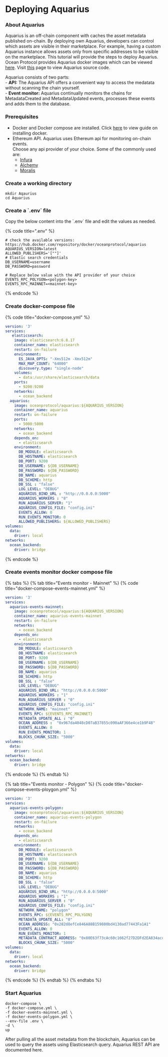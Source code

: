 # Deploying Aquarius

### About Aquarius

Aquarius is an off-chain component with caches the asset metadata published on-chain. By deploying own Aquarius, developers can control which assets are visible in their marketplace. For example, having a custom Aquarius instance allows assets only from specific addresses to be visible on the marketplace. This tutorial will provide the steps to deploy Aquarius. Ocean Protocol provides Aquarius docker images which can be viewed [here](https://hub.docker.com/r/oceanprotocol/aquarius/tags). Visit [this](https://github.com/oceanprotocol/aquarius) page to view Aquarius source code.

Aquarius consists of two parts:\
\- **API:** The Aquarius API offers a convenient way to access the medatata without scanning the chain yourself.\
\- **Event monitor:** Aquarius continually monitors the chains for MetadataCreated and MetadataUpdated events, processes these events and adds them to the database.

### Prerequisites

* Docker and Docker compose are installed. Click [here](https://docs.docker.com/engine/install/) to view guide on installing docker.
* Ethereum API. Aquarius uses Ethereum api for monitoring on-chain events.\
  Choose any api provider of your choice. Some of the commonly used are:
  * [Infura](https://infura.io/)
  * [Alchemy](https://www.alchemy.com/)
  * [Moralis](https://moralis.io/)

### Create a working directory

```
mkdir Aqaurius
cd Aquarius
```

### Create a \`.env\` file

Copy the below content into the \`.env\` file and edit the values as needed.

{% code title=".env" %}
```
# check the available versions: https://hub.docker.com/repository/docker/oceanprotocol/aquarius
AQUARIUS_VERSION=latest
ALLOWED_PUBLISHERS='[""]'
# Elastic search credentials
DB_USERNAME=username
DB_PASSWORD=password

# Replace below value with the API provider of your choice
EVENTS_RPC_POLYGON=<polygon-key>
EVENTS_RPC_MAINNET=<mainnet-key>
```
{% endcode %}

### Create docker-compose file

{% code title="docker-compose.yml" %}
```yaml
version: '3'
services:
   elasticsearch:
    image: elasticsearch:6.8.17
    container_name: elasticsearch
    restart: on-failure
    environment:
      ES_JAVA_OPTS: "-Xms512m -Xmx512m"
      MAX_MAP_COUNT: "64000"
      discovery.type: "single-node"
    volumes:
      - data:/usr/share/elasticsearch/data
    ports:
      - 9200:9200
    networks:
      - ocean_backend
  aquarius:
    image: oceanprotocol/aquarius:${AQUARIUS_VERSION}
    container_name: aquarius
    restart: on-failure
    ports:
      - 5000:5000
    networks:
      - ocean_backend
    depends_on:
      - elasticsearch
    environment:
      DB_MODULE: elasticsearch
      DB_HOSTNAME: elasticsearch
      DB_PORT: 9200
      DB_USERNAME: ${DB_USERNAME}
      DB_PASSWORD: ${DB_PASSWORD}
      DB_NAME: aquarius
      DB_SCHEME: http
      DB_SSL : "false"
      LOG_LEVEL: "DEBUG"
      AQUARIUS_BIND_URL : "http://0.0.0.0:5000"
      AQUARIUS_WORKERS : "8"
      RUN_AQUARIUS_SERVER: "1"
      AQUARIUS_CONFIG_FILE: "config.ini"
      EVENTS_ALLOW: 0
      RUN_EVENTS_MONITOR: 0
      ALLOWED_PUBLISHERS: ${ALLOWED_PUBLISHERS}
volumes:
  data:
    driver: local
networks:
  ocean_backend:
    driver: bridge
```
{% endcode %}

### Create events monitor docker compose file

{% tabs %}
{% tab title="Events monitor - Mainnet" %}
{% code title="docker-compose-events-mainnet.yml" %}
```yaml
version: '3'
services:
  aquarius-events-mainnet:     
    image: oceanprotocol/aquarius:${AQUARIUS_VERSION}
    container_name: aquarius-events-mainnet
    restart: on-failure
    networks:
      - ocean_backend
    depends_on:
      - elasticsearch
    environment:
      DB_MODULE: elasticsearch
      DB_HOSTNAME: elasticsearch
      DB_PORT: 9200
      DB_USERNAME: ${DB_USERNAME}
      DB_PASSWORD: ${DB_PASSWORD}
      DB_NAME: aquarius
      DB_SCHEME: http
      DB_SSL : "false"
      LOG_LEVEL: "DEBUG"
      AQUARIUS_BIND_URL: "http://0.0.0.0:5000"
      AQUARIUS_WORKERS : "1"
      RUN_AQUARIUS_SERVER : "0"
      AQUARIUS_CONFIG_FILE: "config.ini"
      NETWORK_NAME: "mainnet"
      EVENTS_RPC: ${EVENTS_RPC_MAINNET}
      METADATA_UPDATE_ALL : "0"
      OCEAN_ADDRESS :  "0x967da4048cD07aB37855c090aAF366e4ce1b9F48"
      EVENTS_ALLOW: 0
      RUN_EVENTS_MONITOR: 1
      BLOCKS_CHUNK_SIZE: "5000"
volumes:
  data:
    driver: local
networks:
  ocean_backend:
    driver: bridge
```
{% endcode %}
{% endtab %}

{% tab title="Events monitor - Polygon" %}
{% code title="docker-compose-events-ploygon.yml" %}
```yaml
version: '3'
services:
  aquarius-events-polygon:     
    image: oceanprotocol/aquarius:${AQUARIUS_VERSION}
    container_name: aquarius-events-polygon
    restart: on-failure
    networks:
      - ocean_backend
    depends_on:
      - elasticsearch
    environment:
      DB_MODULE: elasticsearch
      DB_HOSTNAME: elasticsearch
      DB_PORT: 9200
      DB_USERNAME: ${DB_USERNAME}
      DB_PASSWORD: ${DB_PASSWORD}
      DB_NAME: aquarius
      DB_SCHEME: http
      DB_SSL : "false"
      LOG_LEVEL: "DEBUG"
      AQUARIUS_BIND_URL: "http://0.0.0.0:5000"
      AQUARIUS_WORKERS : "1"
      RUN_AQUARIUS_SERVER : "0"
      AQUARIUS_CONFIG_FILE: "config.ini"
      NETWORK_NAME: "polygon"
      EVENTS_RPC: ${EVENTS_RPC_POLYGON}
      METADATA_UPDATE_ALL: "0"
      OCEAN_ADDRESS: "0x282d8efCe846A88B159800bd4130ad77443Fa1A1"
      EVENTS_ALLOW: 0
      RUN_EVENTS_MONITOR: 1
      METADATA_CONTRACT_ADDRESS: "0x80E63f73cAc60c1662f27D2DFd2EA834acddBaa8"
      BLOCKS_CHUNK_SIZE: "5000"
volumes:
  data:
    driver: local
networks:
  ocean_backend:
    driver: bridge
```
{% endcode %}
{% endtab %}
{% endtabs %}

### Start Aquarius

```
docker-compose \
-f docker-compose.yml \
-f docker-events-mainnet.yml \
-f docker-events-polygon.yml \
--env-file .env \
-d \
up
```

After pulling all the asset metadata from the blockchain, Aquarius can be used to query the assets using Elasticsearch query. Aquarius REST API are documented here.
